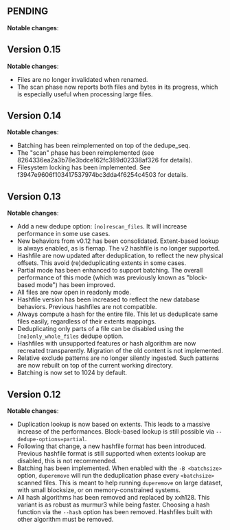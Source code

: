 PENDING
---

**Notable changes**:


Version 0.15
---

**Notable changes**:
 * Files are no longer invalidated when renamed.
 * The scan phase now reports both files and bytes in its progress, which is especially useful when processing large files.

Version 0.14
---

**Notable changes**:
 * Batching has been reimplemented on top of the dedupe\_seq.
 * The "scan" phase has been reimplemented (see 8264336ea2a3b78e3bdce162fc389d02338af326 for details).
 * Filesystem locking has been implemented. See f3947e9606f103417537974bc3dda4f6254c4503 for details.

Version 0.13
---

**Notable changes**:
 * Add a new dedupe option: `[no]rescan_files`. It will increase performance in some use cases.
 * New behaviors from v0.12 has been consolidated. Extent-based lookup is always enabled, as is fiemap. The v2 hashfile is no longer supported.
 * Hashfile are now updated after deduplication, to reflect the new physical offsets. This avoid (re)deduplicating extents in some cases.
 * Partial mode has been enhanced to support batching. The overall performance of this mode (which was previously known as "block-based mode") has been improved.
 * All files are now open in readonly mode.
 * Hashfile version has been increased to reflect the new database behaviors. Previous hashfiles are not compatible.
 * Always compute a hash for the entire file. This let us deduplicate same files easily, regardless of their extents mappings.
 * Deduplicating only parts of a file can be disabled using the `[no]only_whole_files` dedupe option.
 * Hashfiles with unsupported features or hash algorithm are now recreated transparently. Migration of the old content is not implemented.
 * Relative exclude patterns are no longer silently ingested. Such patterns are now rebuilt on top of the current working directory.
 * Batching is now set to 1024 by default.

Version 0.12
---

**Notable changes**:
 * Duplication lookup is now based on extents. This leads to a massive increase of the performances. Block-based lookup is still possible via `--dedupe-options=partial`.
 * Following that change, a new hashfile format has been introduced. Previous hashfile format is still supported when extents lookup are disabled, this is not recommended.
 * Batching has been implemented. When enabled with the `-B <batchsize>` option, `duperemove` will run the deduplication phase every `<batchsize>` scanned files. This is meant to help running `duperemove` on large dataset, with small blocksize, or on memory-constrained systems.
 * All hash algorithms has been removed and replaced by xxh128. This variant is as robust as murmur3 while being faster. Choosing a hash function via the `--hash` option has been removed. Hashfiles built with other algorithm must be removed.
